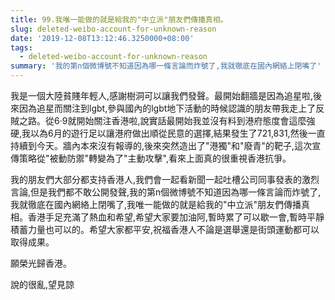 ```yaml
---
title: 99.我唯一能做的就是給我的"中立派"朋友們傳播真相。
slug: deleted-weibo-account-for-unknown-reason
date: '2019-12-08T13:12:46.3250000+08:00'
tags:
  - deleted-weibo-account-for-unknown-reason
summary: '我的第n個微博號不知道因為哪一條言論而炸號了,我就徹底在國內網絡上閉嘴了'
---
```

我是一個大陸貧賤年輕人,感謝樹洞可以讓我們發聲。最開始翻牆是因為追星啦,後來因為追星而關注到lgbt,參與國內的lgbt地下活動的時候認識的朋友帶我走上了反賊之路。從6·9就開始關注香港啦,說實話最開始我並沒有料到港府態度會這麼強硬,我以為6月的遊行足以讓港府做出順從民意的選擇,結果發生了721,831,然後一直持續到今天。牆內本來沒有報導的,後來突然造出了"港獨"和"廢青"的靶子,這次宣傳策略從"被動防禦"轉變為了"主動攻擊",看來上面真的很重視香港抗爭。



我的朋友們大部分都支持香港人,我們會一起看新聞一起吐槽公司同事發表的激烈言論,但是我們都不敢公開發聲,我的第n個微博號不知道因為哪一條言論而炸號了,我就徹底在國內網絡上閉嘴了,我唯一能做的就是給我的"中立派"朋友們傳播真相。香港手足充滿了熱血和希望,希望大家要加油阿,暫時累了可以歇一會,暫時平靜積蓄力量也可以的。希望大家都平安,祝福香港人不論是選舉還是街頭運動都可以取得成果。



願榮光歸香港。

說的很亂,望見諒
